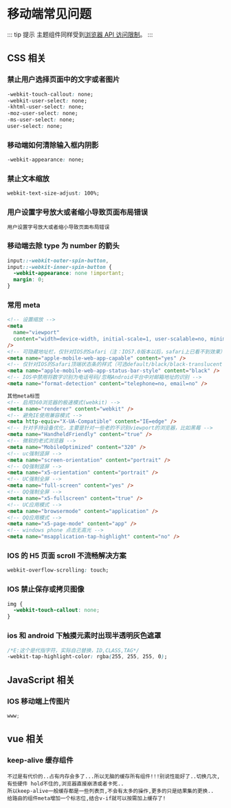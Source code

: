 # 移动端常见问题

::: tip 提示
主题组件同样受到[浏览器 API 访问限制](./using-vue.md#浏览器-api-访问限制)。
:::

## CSS 相关

### 禁止用户选择页面中的文字或者图片

```css
-webkit-touch-callout: none;
-webkit-user-select: none;
-khtml-user-select: none;
-moz-user-select: none;
-ms-user-select: none;
user-select: none;
```

### 移动端如何清除输入框内阴影

```css
-webkit-appearance: none;
```

### 禁止文本缩放

```css
webkit-text-size-adjust: 100%;
```

### 用户设置字号放大或者缩小导致页面布局错误

```css
用户设置字号放大或者缩小导致页面布局错误
```

### 移动端去除 type 为 number 的箭头

```css
input::-webkit-outer-spin-button,
input::-webkit-inner-spin-button {
  -webkit-appearance: none !important;
  margin: 0;
}
```

### 常用 meta

```html
<!-- 设置缩放 -->
<meta
  name="viewport"
  content="width=device-width, initial-scale=1, user-scalable=no, minimal-ui"
/>
<!-- 可隐藏地址栏，仅针对IOS的Safari（注：IOS7.0版本以后，safari上已看不到效果） -->
<meta name="apple-mobile-web-app-capable" content="yes" />
<!-- 仅针对IOS的Safari顶端状态条的样式（可选default/black/black-translucent ） -->
<meta name="apple-mobile-web-app-status-bar-style" content="black" />
<!-- IOS中禁用将数字识别为电话号码/忽略Android平台中对邮箱地址的识别 -->
<meta name="format-detection" content="telephone=no, email=no" />

其他meta标签
<!-- 启用360浏览器的极速模式(webkit) -->
<meta name="renderer" content="webkit" />
<!-- 避免IE使用兼容模式 -->
<meta http-equiv="X-UA-Compatible" content="IE=edge" />
<!-- 针对手持设备优化，主要是针对一些老的不识别viewport的浏览器，比如黑莓 -->
<meta name="HandheldFriendly" content="true" />
<!-- 微软的老式浏览器 -->
<meta name="MobileOptimized" content="320" />
<!-- uc强制竖屏 -->
<meta name="screen-orientation" content="portrait" />
<!-- QQ强制竖屏 -->
<meta name="x5-orientation" content="portrait" />
<!-- UC强制全屏 -->
<meta name="full-screen" content="yes" />
<!-- QQ强制全屏 -->
<meta name="x5-fullscreen" content="true" />
<!-- UC应用模式 -->
<meta name="browsermode" content="application" />
<!-- QQ应用模式 -->
<meta name="x5-page-mode" content="app" />
<!-- windows phone 点击无高光 -->
<meta name="msapplication-tap-highlight" content="no" />
```

### IOS 的 H5 页面 scroll 不流畅解决方案

```css
webkit-overflow-scrolling: touch;
```

### IOS 禁止保存或拷贝图像

```css
img {
  -webkit-touch-callout: none;
}
```

### ios 和 android 下触摸元素时出现半透明灰色遮罩

```css
/*E:这个是代指字符，实际自己替换，ID,CLASS,TAG*/
-webkit-tap-highlight-color: rgba(255, 255, 255, 0);
```

## JavaScript 相关

### IOS 移动端上传图片

```js
www;
```

## vue 相关

### keep-alive 缓存组件

```text
不过是有代价的..占有内存会多了...所以无脑的缓存所有组件!!!别说性能好了..切换几次,有些硬件 hold不住的,浏览器直接崩溃或者卡死..
所以keep-alive一般缓存都是一些列表页,不会有太多的操作,更多的只是结果集的更换..
给路由的组件meta增加一个标志位,结合v-if就可以按需加上缓存了!

```
